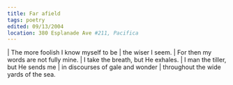 ```yaml
---
title: Far afield
tags: poetry
edited: 09/13/2004
location: 380 Esplanade Ave #211, Pacifica
---
```


| The more foolish I know myself to be
| the wiser I seem.
| For then my words are not fully mine.
| I take the breath, but He exhales.
| I man the tiller, but He sends me
| in discourses of gale and wonder
| throughout the wide yards of the sea.
